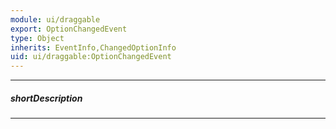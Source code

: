 ```yaml
---
module: ui/draggable
export: OptionChangedEvent
type: Object
inherits: EventInfo,ChangedOptionInfo
uid: ui/draggable:OptionChangedEvent
---
```

---
##### shortDescription
<!-- Description goes here -->

---
<!-- Description goes here -->